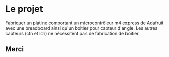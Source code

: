 # Le projet
Fabriquer un platine comportant un microcontrôleur m4 express de Adafruit
avec une breadboard ainsi qu'un boitier pour capteur d'angle. Les autres capteurs (ctn et ldr) ne nécessitent pas de fabrication de boitier.


## Merci
